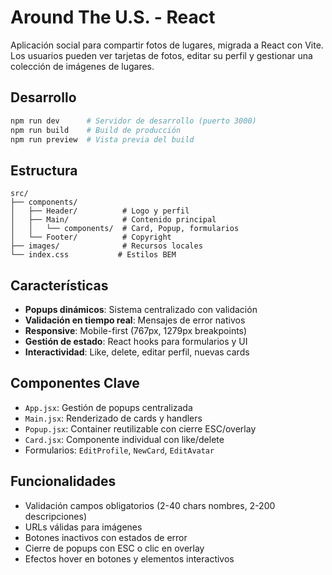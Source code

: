 # Around The U.S. - React

Aplicación social para compartir fotos de lugares, migrada a React con Vite. Los usuarios pueden ver tarjetas de fotos, editar su perfil y gestionar una colección de imágenes de lugares.

## Desarrollo

```bash
npm run dev      # Servidor de desarrollo (puerto 3000)
npm run build    # Build de producción  
npm run preview  # Vista previa del build
```

##  Estructura

```
src/
├── components/
│   ├── Header/          # Logo y perfil
│   ├── Main/            # Contenido principal
│   │   └── components/  # Card, Popup, formularios
│   └── Footer/          # Copyright
├── images/              # Recursos locales
└── index.css           # Estilos BEM
```

## Características

- **Popups dinámicos**: Sistema centralizado con validación
- **Validación en tiempo real**: Mensajes de error nativos
- **Responsive**: Mobile-first (767px, 1279px breakpoints)  
- **Gestión de estado**: React hooks para formularios y UI
- **Interactividad**: Like, delete, editar perfil, nuevas cards

## Componentes Clave

- `App.jsx`: Gestión de popups centralizada
- `Main.jsx`: Renderizado de cards y handlers  
- `Popup.jsx`: Container reutilizable con cierre ESC/overlay
- `Card.jsx`: Componente individual con like/delete
- Formularios: `EditProfile`, `NewCard`, `EditAvatar`

##  Funcionalidades

- Validación campos obligatorios (2-40 chars nombres, 2-200 descripciones)
- URLs válidas para imágenes
- Botones inactivos con estados de error
- Cierre de popups con ESC o clic en overlay  
- Efectos hover en botones y elementos interactivos
